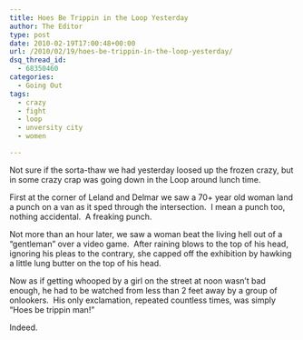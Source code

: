 ```yaml
---
title: Hoes Be Trippin in the Loop Yesterday
author: The Editor
type: post
date: 2010-02-19T17:00:48+00:00
url: /2010/02/19/hoes-be-trippin-in-the-loop-yesterday/
dsq_thread_id:
  - 68350460
categories:
  - Going Out
tags:
  - crazy
  - fight
  - loop
  - unversity city
  - women

---
```

Not sure if the sorta-thaw we had yesterday loosed up the frozen crazy, but in some crazy crap was going down in the Loop around lunch time.

First at the corner of Leland and Delmar we saw a 70+ year old woman land a punch on a van as it sped through the intersection.  I mean a punch too, nothing accidental.  A freaking punch.

Not more than an hour later, we saw a woman beat the living hell out of a &#8220;gentleman&#8221; over a video game.  After raining blows to the top of his head, ignoring his pleas to the contrary, she capped off the exhibition by hawking a little lung butter on the top of his head.

Now as if getting whooped by a girl on the street at noon wasn&#8217;t bad enough, he had to be watched from less than 2 feet away by a group of onlookers.  His only exclamation, repeated countless times, was simply &#8220;Hoes be trippin man!&#8221;

Indeed.
